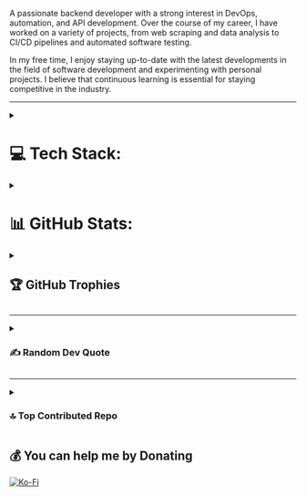 A passionate backend developer with a strong interest in DevOps, automation, and API development. Over the course of my career, I have worked on a variety of projects, from web scraping and data analysis to CI/CD pipelines and automated software testing.

In my free time, I enjoy staying up-to-date with the latest developments in the field of software development and experimenting with personal projects. I believe that continuous learning is essential for staying competitive in the industry.

<hr />

<details> 

<summary>

# 💻 Tech Stack:

</summary>

![C](https://img.shields.io/badge/c-%2300599C.svg?style=flat&logo=c&logoColor=white) ![C#](https://img.shields.io/badge/c%23-%23239120.svg?style=flat&logo=c-sharp&logoColor=white) ![C++](https://img.shields.io/badge/c++-%2300599C.svg?style=flat&logo=c%2B%2B&logoColor=white) ![Dart](https://img.shields.io/badge/dart-%230175C2.svg?style=flat&logo=dart&logoColor=white) ![Go](https://img.shields.io/badge/go-%2300ADD8.svg?style=flat&logo=go&logoColor=white) ![GraphQL](https://img.shields.io/badge/-GraphQL-E10098?style=flat&logo=graphql&logoColor=white) ![Java](https://img.shields.io/badge/java-%23ED8B00.svg?style=flat&logo=java&logoColor=white) ![JavaScript](https://img.shields.io/badge/javascript-%23323330.svg?style=flat&logo=javascript&logoColor=%23F7DF1E) ![LaTeX](https://img.shields.io/badge/latex-%23008080.svg?style=flat&logo=latex&logoColor=white) ![Lua](https://img.shields.io/badge/lua-%232C2D72.svg?style=flat&logo=lua&logoColor=white) ![Python](https://img.shields.io/badge/python-3670A0?style=flat&logo=python&logoColor=ffdd54) ![Shell Script](https://img.shields.io/badge/shell_script-%23121011.svg?style=flat&logo=gnu-bash&logoColor=white) ![Cloudflare](https://img.shields.io/badge/Cloudflare-F38020?style=flat&logo=Cloudflare&logoColor=white) ![Azure](https://img.shields.io/badge/azure-%230072C6.svg?style=flat&logo=azure-devops&logoColor=white) ![Oracle](https://img.shields.io/badge/Oracle-F80000?style=flat&logo=oracle&logoColor=white) ![.Net](https://img.shields.io/badge/.NET-5C2D91?style=flat&logo=.net&logoColor=white) ![FastAPI](https://img.shields.io/badge/FastAPI-005571?style=flat&logo=fastapi) ![Flask](https://img.shields.io/badge/flask-%23000.svg?style=flat&logo=flask&logoColor=white) ![Flutter](https://img.shields.io/badge/Flutter-%2302569B.svg?style=flat&logo=Flutter&logoColor=white) ![jQuery](https://img.shields.io/badge/jquery-%230769AD.svg?style=flat&logo=jquery&logoColor=white) ![GODOT](https://img.shields.io/badge/godot-3582bb.svg?style=flat&logo=godot-engine&logoColor=white) ![Xamarin](https://img.shields.io/badge/Xamarin-3199DC?style=flat&logo=xamarin&logoColor=white) ![Nginx](https://img.shields.io/badge/nginx-%23009639.svg?style=flat&logo=nginx&logoColor=white) ![Apache Maven](https://img.shields.io/badge/Apache%20Maven-C71A36?style=flat&logo=Apache%20Maven&logoColor=white) ![SQLite](https://img.shields.io/badge/sqlite-%2307405e.svg?style=flat&logo=sqlite&logoColor=white) ![MicrosoftSQLServer](https://img.shields.io/badge/Microsoft%20SQL%20Sever-CC2927?style=flat&logo=microsoft%20sql%20server&logoColor=white) ![Postgres](https://img.shields.io/badge/postgres-%23316192.svg?style=flat&logo=postgresql&logoColor=white) ![Redis](https://img.shields.io/badge/redis-%23DD0031.svg?style=flat&logo=redis&logoColor=white) ![Blender](https://img.shields.io/badge/blender-%23F5792A.svg?style=flat&logo=blender&logoColor=white) ![LINUX](https://img.shields.io/badge/Linux-FCC624?style=flat&logo=linux&logoColor=black) ![CMake](https://img.shields.io/badge/CMake-%23008FBA.svg?style=flat&logo=cmake&logoColor=white) ![Docker](https://img.shields.io/badge/docker-%230db7ed.svg?style=flat&logo=docker&logoColor=white) ![ElasticSearch](https://img.shields.io/badge/-ElasticSearch-005571?style=flat&logo=elasticsearch) ![Kubernetes](https://img.shields.io/badge/kubernetes-%23326ce5.svg?style=flat&logo=kubernetes&logoColor=white) ![Swagger](https://img.shields.io/badge/-Swagger-%23Clojure?style=flat&logo=swagger&logoColor=white)

</details>


<details>

<summary>

# 📊 GitHub Stats:

</summary>

![](https://github-readme-stats.vercel.app/api?username=ALiwoto&theme=dark&hide_border=false&include_all_commits=true&count_private=true)<br/>
![](https://github-readme-streak-stats.herokuapp.com/?user=ALiwoto&theme=dark&hide_border=false)<br/>
![](https://github-readme-stats.vercel.app/api/top-langs/?username=ALiwoto&theme=dark&hide_border=false&include_all_commits=true&count_private=true&layout=compact&langs_count=10)

</details>

<details>

<summary>

## 🏆 GitHub Trophies

</summary>

![](https://github-profile-trophy.vercel.app/?username=ALiwoto&theme=radical&no-frame=false&no-bg=false&margin-w=4)

</details>

<hr />

<details>

<summary>

### ✍️ Random Dev Quote

</summary>

![](https://quotes-github-readme.vercel.app/api?type=horizontal&theme=tokyonight)

</details>
<hr/>

<details>

<summary>

### 🔝 Top Contributed Repo

</summary>


![](https://github-contributor-stats.vercel.app/api?username=ALiwoto&limit=5&theme=dark&combine_all_yearly_contributions=true)

---
[![](https://visitcount.itsvg.in/api?id=ALiwoto&icon=0&color=3)](https://visitcount.itsvg.in)

</details>


  ## 💰 You can help me by Donating
  [![Ko-Fi](https://img.shields.io/badge/Ko--fi-F16061?style=for-the-badge&logo=ko-fi&logoColor=white)](https://ko-fi.com/aliwoto) 

  
<!-- Proudly created with GPRM ( https://gprm.itsvg.in ) -->

